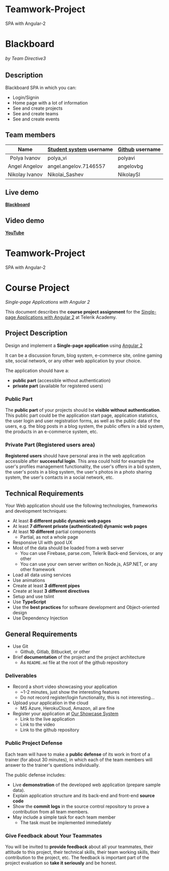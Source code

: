 # Teamwork-Project
SPA with Angular-2

# Blackboard

###### by Team Directive3

## Description
Blackboard SPA in which you can:

- Login/Signin
- Home page with a lot of information
- See and create projects
- See and create teams
- See and create events

## Team members
| Name | [Student system](https://telerikacademy.com) username | [Github](https://github.com) username|
|:----:|:-----------------------|:-----------------------------|
| Polya Ivanov | polya_vi | polyavi |
| Angel Angelov | angel.angelov.7146557 | angelovbg |
| Nikolay Ivanov | Nikolai_Sashev | NikolaySI |


## Live demo
[**Blackboard**](https://raw.githack.com)

## Video demo

[**YouTube**](https://www.youtube.com)


# Teamwork-Project
SPA with Angular-2

# Course Project
_Single-page Applications with Angular 2_

This document describes the **course project assignment** for the [Single-page Applications with Angular 2](telerikacademy.com/courses/courses/Details/391) at Telerik Academy.

## Project Description

Design and implement a **Single-page application** using [Angular 2](https://angular.io/)

It can be a discussion forum, blog system, e-commerce site, online gaming site, social network, or any other web application by your choice.

The application should have a:

- **public part** (accessible without authentication)
- **private part** (available for registered users)

### Public Part

The **public part** of your projects should be **visible without authentication**.
This public part could be the application start page, application statistics, the user login and user registration forms, as well as the public data of the users, e.g. the blog posts in a blog system, the public offers in a bid system, the products in an e-commerce system, etc.

### Private Part (Registered users area)

**Registered users** should have personal area in the web application accessible after **successful login**.
This area could hold for example the user's profiles management functionality, the user's offers in a bid system, the user's posts in a blog system, the user's photos in a photo sharing system, the user's contacts in a social network, etc.

## Technical Requirements

Your Web application should use the following technologies, frameworks and development techniques:

- At least **8 different public dynamic web pages**
- At least **7 different private (authenticated) dynamic web pages**
- At least **10 different** partial components
  - Partial, as not a whole page
- Responsive UI with good UX
- Most of the data should be loaded from a web server
  - You can use Firebase, parse.com, Telerik Back-end Services, or any other
  - You can use your own server written on Node.js, ASP.NET, or any other framework
- Load all data using services
- Use animations
- Create at least **3 different pipes**
- Create at least **3 different directives**
- Setup and use tslint
- Use **TypeScript**
- Use the **best practices** for software development and Object-oriented design
- Use Dependency Injection

##  General Requirements

- Use Git
  - Github, Gitlab, Bitbucket, or other
- Brief **documentation** of the project and the project architecture
  - As `README.md` file at the root of the github repository

### Deliverables

- Record a short video showcasing your application
  - ~1-2 minutes, just show the interesting features
  - Do not record register/login functionality, this is not interesting...
- Upload your application in the cloud
  - MS Azure, HerokuCloud, Amazon, all are fine
- Register your application at [Our Showcase System](http://best.telerikacademy.com)
  - Link to the live application
  - Link to the video
  - Link to the github repository

### Public Project Defense

Each team will have to make a **public defense** of its work in front of a trainer (for about 30 minutes), in which each of the team members will answer to the trainer's questions individually.

The public defense includes:

- Live **demonstration** of the developed web application (prepare sample data).
- Explain application structure and its back-end and front-end **source code**
- Show the **commit logs** in the source control repository to prove a contribution from all team members.
- May include a simple task for each team member
  - The task must be implemented immediately

### Give Feedback about Your Teammates

You will be invited to **provide feedback** about all your teammates, their attitude to this project, their technical skills, their team working skills, their contribution to the project, etc.
The feedback is important part of the project evaluation so **take it seriously** and be honest.



